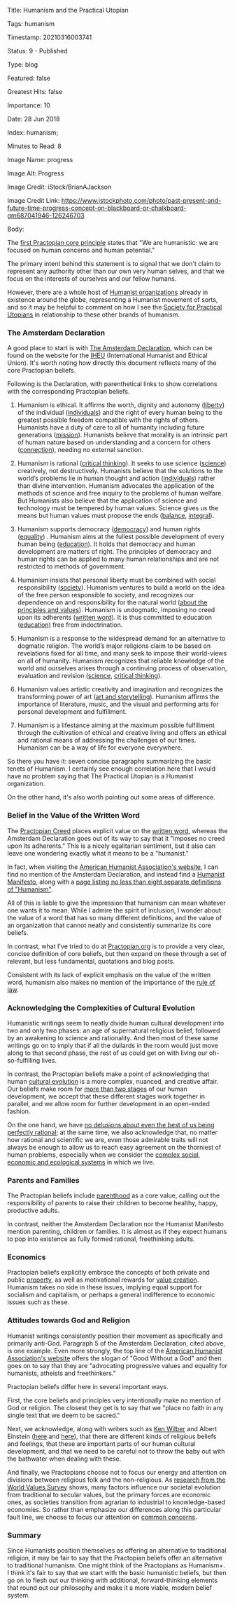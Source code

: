 Title:  Humanism and the Practical Utopian

Tags:   humanism

Timestamp: 20210316003741

Status: 9 - Published

Type:   blog

Featured: false

Greatest Hits: false

Importance: 10

Date:   28 Jun 2018

Index:  humanism; 

Minutes to Read: 8

Image Name: progress

Image Alt: Progress

Image Credit: iStock/BrianAJackson

Image Credit Link: https://www.istockphoto.com/photo/past-present-and-future-time-progress-concept-on-blackboard-or-chalkboard-gm687041946-126246703

Body: 

The [first Practopian core principle][humanism] states that "We are humanistic: we are focused on human concerns and human potential."

The primary intent behind this statement is to signal that we don't claim to represent any authority other than our own very human selves, and that we focus on the interests of ourselves and our fellow humans. 

However, there are a whole host of [Humanist organizations][orgs] already in existence around the globe, representing a Humanist movement of sorts, and so it may be helpful to comment on how I see the [Society for Practical Utopians][practopians] in relationship to these other brands of humanism. 

### The Amsterdam Declaration

A good place to start is with [The Amsterdam Declaration][amsterdam], which can be found on the website for the [IHEU][] (International Humanist and Ethical Union). It's worth noting how directly this document reflects many of the core Practopian beliefs. 

Following is the Declaration, with parenthetical links to show correlations with the corresponding Practopian beliefs. 

1. Humanism is ethical. It affirms the worth, dignity and autonomy ([liberty][]) of the individual ([individuals][]) and the right of every human being to the greatest possible freedom compatible with the rights of others. Humanists have a duty of care to all of humanity including future generations ([mission][]). Humanists believe that morality is an intrinsic part of human nature based on understanding and a concern for others ([connection][]), needing no external sanction.

2. Humanism is rational ([critical thinking][]). It seeks to use science ([science]) creatively, not destructively. Humanists believe that the solutions to the world’s problems lie in human thought and action ([individuals][]) rather than divine intervention. Humanism advocates the application of the methods of science and free inquiry to the problems of human welfare. But Humanists also believe that the application of science and technology must be tempered by human values. Science gives us the means but human values must propose the ends ([balance][], [integral][]).

3. Humanism supports democracy ([democracy][]) and human rights ([equality][]) . Humanism aims at the fullest possible development of every human being ([education][]). It holds that democracy and human development are matters of right. The principles of democracy and human rights can be applied to many human relationships and are not restricted to methods of government.

4. Humanism insists that personal liberty must be combined with social responsibility ([society][]). Humanism ventures to build a world on the idea of the free person responsible to society, and recognizes our dependence on and responsibility for the natural world ([about the principles and values][about]). Humanism is undogmatic, imposing no creed upon its adherents ([written word][]). It is thus committed to education ([education][]) free from indoctrination.

5. Humanism is a response to the widespread demand for an alternative to dogmatic religion. The world’s major religions claim to be based on revelations fixed for all time, and many seek to impose their world-views on all of humanity. Humanism recognizes that reliable knowledge of the world and ourselves arises through a continuing process of observation, evaluation and revision ([science][], [critical thinking][]).

6. Humanism values artistic creativity and imagination and recognizes the transforming power of art ([art and storytelling][art]). Humanism affirms the importance of literature, music, and the visual and performing arts for personal development and fulfillment.

7. Humanism is a lifestance aiming at the maximum possible fulfillment through the cultivation of ethical and creative living and offers an ethical and rational means of addressing the challenges of our times. Humanism can be a way of life for everyone everywhere.

So there you have it: seven concise paragraphs summarizing the basic tenets of Humanism. I certainly see enough correlation here that I would have no problem saying that The Practical Utopian is a Humanist organization. 

On the other hand, it's also worth pointing out some areas of difference. 

### Belief in the Value of the Written Word

The [Practopian Creed][creed] places explicit value on the [written word][], whereas the Amsterdam Declaration goes out of its way to say that it "imposes no creed upon its adherents." This is a nicely egalitarian sentiment, but it also can leave one wondering exactly what it means to be a "humanist." 

In fact, when visiting the [American Humanist Association's website][aha], I can find no mention of the Amsterdam Declaration, and instead find a [Humanist Manifesto][manifesto], along with a [page listing no less than eight separate definitions of "Humanism"][defs]. 

All of this is liable to give the impression that humanism can mean whatever one wants it to mean. While I admire the spirit of inclusion, I wonder about the value of a word that has so many different definitions, and the value of an organization that cannot neatly and consistently summarize its core beliefs. 

In contrast, what I've tried to do at [Practopian.org][practopians] is to provide a very clear, concise definition of core beliefs, but then expand on these through a set of relevant, but less fundamental, quotations and blog posts.

Consistent with its lack of explicit emphasis on the value of the written word, humanism also makes no mention of the importance of the  [rule of law][law]. 

### Acknowledging the Complexities of Cultural Evolution

Humanistic writings seem to neatly divide human cultural development into two and only two phases: an age of supernatural religious belief, followed by an awakening to science and rationality. And then most of these same writings go on to imply that if all the dullards in the room would just move along to that second phase, the rest of us could get on with living our oh-so-fulfilling lives. 

In contrast, the Practopian beliefs make a point of acknowledging that human [cultural evolution][cultevo] is a more complex, nuanced, and creative affair. Our beliefs make room for [more than two stages][devlevels] of our human development, we accept that these different stages work together in parallel, and we allow room for further development in an open-ended fashion. 

On the one hand, we have [no delusions about even the best of us being perfectly rational][imperfection]; at the same time, we also acknowledge that, no matter how rational and scientific we are, even those admirable traits will not always be enough to allow us to reach easy agreement on the thorniest of human problems, especially when we consider the [complex social, economic and ecological systems][systems] in which we live. 

### Parents and Families

The Practopian beliefs include [parenthood][] as a core value, calling out the responsibility of parents to raise their children to become healthy, happy, productive adults. 

In contrast, neither the Amsterdam Declaration nor the Humanist Manifesto mention parenting, children or families. It is almost as if they expect humans to pop into existence as fully formed rational, freethinking adults. 

### Economics

Practopian beliefs explicitly embrace the concepts of both private and public [property][], as well as motivational rewards for [value creation][value]. Humanism takes no side in these issues, implying equal support for socialism and capitalism, or perhaps a general indifference to economic issues such as these. 

### Attitudes towards God and Religion

Humanist writings consistently position their movement as specifically and primarily anti-God. Paragraph 5 of the Amsterdam Declaration, cited above, is one example. Even more strongly, the top line of the [American Humanist Association's website][aha] offers the slogan of "Good Without a God" and then goes on to say that they are "advocating progressive values and equality for humanists, atheists and freethinkers." 

Practopian beliefs differ here in several important ways. 

First, the core beliefs and principles very intentionally make no mention of God or religion. The closest they get is to say that we "place no faith in any single text that we deem to be sacred."

Next, we acknowledge, along with writers such as [Ken Wilber][wilber] and Albert Einstein ([here][einstein1] and [here][einstein2]), that there are different kinds of religious beliefs and feelings, that these are important parts of our human cultural development, and that we need to be careful not to throw the baby out with the bathwater when dealing with these.    

And finally, we Practopians choose not to focus our energy and attention on divisions between religious folk and the non-religious. As [research from the World Values Survey][wvs] shows, many factors influence our societal evolution from traditional to secular values, but the primary forces are economic ones, as societies transition from agrarian to industrial to knowledge-based economies. So rather than emphasize our differences along this particular fault line, we choose to focus our attention on [common concerns][issues]. 

### Summary

Since Humanists position themselves as offering an alternative to traditional religion, it may be fair to say that the Practopian beliefs offer an alternative to traditional humanism.  One might think of the Practopians as Humanism+. I think it's fair to say that we start with the basic humanistic beliefs, but then go on to flesh out our thinking with additional, forward-thinking elements that round out our philosophy and make it a more viable, modern belief system. 

[about]: http://www.Practopian.org/core/about-the-principles-and-values.html

[aha]: https://americanhumanist.org

[amsterdam]: https://iheu.org/humanism/the-amsterdam-declaration/

[art]: http://www.Practopian.org/tags/art.html

[balance]: http://www.Practopian.org/tags/balance.html

[connection]: http://www.Practopian.org/tags/connection.html

[creed]: http://www.Practopian.org/creed/abridged-creed.html

[critical thinking]: http://www.Practopian.org/tags/critical-thinking.html

[cultevo]: http://www.Practopian.org/tags/cultural-evolution.html

[defs]: https://americanhumanist.org/what-is-humanism/definition-of-humanism/

[democracy]: http://www.Practopian.org/tags/democracy.html

[devlevels]: http://www.Practopian.org/blog/hbowie/developmental-levels-as-evolving-social-structures.html

[diversity]: http://www.Practopian.org/tags/diversity.html

[education]: http://www.Practopian.org/tags/education.html

[einstein1]: http://www.Practopian.org/quotes/moral-religion.html

[einstein2]: http://www.Practopian.org/quotes/this-highest-kind-of-religious-feeling.html

[equality]: http://www.Practopian.org/tags/equality.html

[humanism]: http://www.Practopian.org/tags/humanism.html

[iheu]: https://iheu.org

[imperfection]: http://www.Practopian.org/tags/imperfection.html

[individuals]: http://www.Practopian.org/tags/individuals.html

[integral]: http://www.Practopian.org/tags/integral.html

[issues]: http://www.Practopian.org/issues/index.html

[law]: http://www.Practopian.org/tags/rule-of-law.html

[liberty]: http://www.Practopian.org/tags/liberty.html

[manifesto]: https://americanhumanist.org/what-is-humanism/manifesto3/

[mission]: http://www.Practopian.org/core/mission.html

[orgs]: https://iheu.org/membership/our-members/

[parenthood]: http://www.Practopian.org/tags/parenthood.html

[practopians]: http://www.Practopian.org

[property]: http://www.Practopian.org/tags/property.html

[science]: http://www.Practopian.org/tags/science.html

[society]: http://www.Practopian.org/tags/society.html

[systems]: http://www.Practopian.org/tags/systemic.html

[value]: http://www.Practopian.org/tags/value-creation.html

[wilber]: http://www.Practopian.org/quotes/an-integral-god.html

[wvs]: http://www.worldvaluessurvey.org/WVSContents.jsp

[written word]: http://www.Practopian.org/tags/written-word.html
